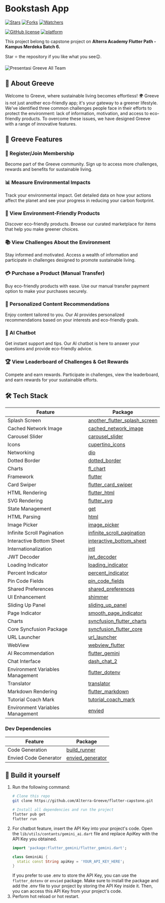 # Bookstash App
[![Stars](https://img.shields.io/github/stars/ivantendou/bookstash.svg)](https://github.com/Alterra-Greeve/flutter-capstone/stargazers)
[![Forks](https://img.shields.io/github/forks/ivantendou/bookstash.svg)](https://github.com/Alterra-Greeve/flutter-capstone/network/members)
[![Watchers](https://img.shields.io/github/watchers/ivantendou/bookstash.svg)](https://github.com/Alterra-Greeve/flutter-capstone/watchers)

[![GitHub license](https://img.shields.io/badge/License-MIT-blue.svg)](https://github.com/Alterra-Greeve/flutter-capstone/blob/main/LICENSE)
[![platform](https://img.shields.io/badge/platform-Flutter-blue.svg)](https://flutter.dev/)

This project belong to capstone project on
**Alterra Academy Flutter Path - Kampus Merdeka Batch 6.**

Star ⭐ the repository if you like what you see😉.

![Presentasi Greeve All Team ](https://github.com/Alterra-Greeve/flutter-capstone/assets/70643310/2b31811a-1df5-4efc-be01-0c67ae31c782)

## 🌿 About Greeve
Welcome to Greeve, where sustainable living becomes effortless! 🌍 Greeve is not just another eco-friendly app; it's your gateway to a greener lifestyle. We've identified three common challenges people face in their efforts to protect the environment: lack of information, motivation, and access to eco-friendly products. To overcome these issues, we have designed Greeve with a range of innovative features.

## 🌿 Greeve Features

### 📝 Register/Join Membership
Become part of the Greeve community. Sign up to access more challenges, rewards and benefits for sustainable living.
### 📊 Measure Environmental Impacts
Track your environmental impact. Get detailed data on how your actions affect the planet and see your progress in reducing your carbon footprint.
### 🛒 View Environment-Friendly Products
Discover eco-friendly products. Browse our curated marketplace for items that help you make greener choices.
### 📚 View Challenges About the Environment
Stay informed and motivated. Access a wealth of information and participate in challenges designed to promote sustainable living.
### 💳 Purchase a Product (Manual Transfer)
Buy eco-friendly products with ease. Use our manual transfer payment option to make your purchases securely.
### 🎯 Personalized Content Recommendations
Enjoy content tailored to you. Our AI provides personalized recommendations based on your interests and eco-friendly goals.
### 💬 AI Chatbot
Get instant support and tips. Our AI chatbot is here to answer your questions and provide eco-friendly advice.
### 🏆 View Leaderboard of Challenges & Get Rewards
Compete and earn rewards. Participate in challenges, view the leaderboard, and earn rewards for your sustainable efforts.

## 🛠️ Tech Stack

| Feature                             | Package                                                   |
|-------------------------------------|-----------------------------------------------------------|
| Splash Screen                       | [another_flutter_splash_screen](https://pub.dev/packages/another_flutter_splash_screen) |
| Cached Network Image                | [cached_network_image](https://pub.dev/packages/cached_network_image) |
| Carousel Slider                     | [carousel_slider](https://pub.dev/packages/carousel_slider) |
| Icons                               | [cupertino_icons](https://pub.dev/packages/cupertino_icons) |
| Networking                          | [dio](https://pub.dev/packages/dio)                       |
| Dotted Border                       | [dotted_border](https://pub.dev/packages/dotted_border)   |
| Charts                              | [fl_chart](https://pub.dev/packages/fl_chart)             |
| Framework                           | [flutter](https://flutter.dev/)                           |
| Card Swiper                         | [flutter_card_swiper](https://pub.dev/packages/flutter_card_swiper) |
| HTML Rendering                      | [flutter_html](https://pub.dev/packages/flutter_html)     |
| SVG Rendering                       | [flutter_svg](https://pub.dev/packages/flutter_svg)       |
| State Management                    | [get](https://pub.dev/packages/get)                       |
| HTML Parsing                        | [html](https://pub.dev/packages/html)                     |
| Image Picker                        | [image_picker](https://pub.dev/packages/image_picker)     |
| Infinite Scroll Pagination          | [infinite_scroll_pagination](https://pub.dev/packages/infinite_scroll_pagination) |
| Interactive Bottom Sheet            | [interactive_bottom_sheet](https://pub.dev/packages/interactive_bottom_sheet) |
| Internationalization                | [intl](https://pub.dev/packages/intl)                     |
| JWT Decoder                         | [jwt_decoder](https://pub.dev/packages/jwt_decoder)       |
| Loading Indicator                   | [loading_indicator](https://pub.dev/packages/loading_indicator) |
| Percent Indicator                   | [percent_indicator](https://pub.dev/packages/percent_indicator) |
| Pin Code Fields                     | [pin_code_fields](https://pub.dev/packages/pin_code_fields) |
| Shared Preferences                  | [shared_preferences](https://pub.dev/packages/shared_preferences) |
| UI Enhancement                      | [shimmer](https://pub.dev/packages/shimmer)               |
| Sliding Up Panel                    | [sliding_up_panel](https://pub.dev/packages/sliding_up_panel) |
| Page Indicator                      | [smooth_page_indicator](https://pub.dev/packages/smooth_page_indicator) |
| Charts                              | [syncfusion_flutter_charts](https://pub.dev/packages/syncfusion_flutter_charts) |
| Core Syncfusion Package             | [syncfusion_flutter_core](https://pub.dev/packages/syncfusion_flutter_core) |
| URL Launcher                        | [url_launcher](https://pub.dev/packages/url_launcher)     |
| WebView                             | [webview_flutter](https://pub.dev/packages/webview_flutter) |
| AI Recommendation                   | [flutter_gemini](https://pub.dev/packages/flutter_gemini) |
| Chat Interface                      | [dash_chat_2](https://pub.dev/packages/dash_chat_2)       |
| Environment Variables Management    | [flutter_dotenv](https://pub.dev/packages/flutter_dotenv) |
| Translator                          | [translator](https://pub.dev/packages/translator)         |
| Markdown Rendering                  | [flutter_markdown](https://pub.dev/packages/flutter_markdown) |
| Tutorial Coach Mark                 | [tutorial_coach_mark](https://pub.dev/packages/tutorial_coach_mark) |
| Environment Variables Management    | [envied](https://pub.dev/packages/envied)                 |

### Dev Dependencies

| Feature                             | Package                                                   |
|-------------------------------------|-----------------------------------------------------------|
| Code Generation                     | [build_runner](https://pub.dev/packages/build_runner)     |
| Envied Code Generator               | [envied_generator](https://pub.dev/packages/envied_generator) |


## :hammer: Build it yourself
1. Run the following command:
   ```bash
   # Clone this repo
   git clone https://github.com/Alterra-Greeve/flutter-capstone.git

   # Install all dependencies and run the project
   flutter pub get
   flutter run
   ```
2. For chatbot feature, insert the API Key into your project's code. Open the `lib/utils/contants/gemini_ai.dart` file and replace ApiKey with the API Key you obtained.
   ```dart
   import 'package:flutter_gemini/flutter_gemini.dart';

   class GeminiAi {
     static const String apiKey = 'YOUR_API_KEY_HERE';
   }
   ```
   If you prefer to use .env to store the API Key, you can use the `flutter_dotenv` or `envied` package. Make sure to install the package and add the .env file to your project by storing the API Key inside it. Then, you can access this API Key from your project's code.
3. Perform hot reload or hot restart.


